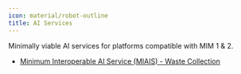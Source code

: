 ```yaml
---
icon: material/robot-outline
title: AI Services
---
```


Minimally viable AI services for platforms compatible with MIM 1 & 2.

- [Minimum Interoperable AI Service (MIAIS) - Waste Collection](waste_collection.md)